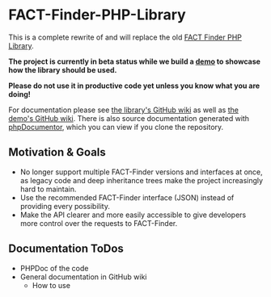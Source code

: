 FACT-Finder-PHP-Library
=======================

This is a complete rewrite of and will replace the old
[FACT Finder PHP Library](https://github.com/FACT-Finder/FACT-Finder-PHP-Framework).

**The project is currently in beta status while we build a [demo](https://github.com/FACT-Finder/FACT-Finder-PHP-Library-Demo) to showcase how the library should be used.**

**Please do not use it in productive code yet unless you know what you are doing!**

For documentation please see [the library's GitHub wiki](https://github.com/FACT-Finder/FACT-Finder-PHP-Library/wiki) as well as [the demo's GitHub wiki](https://github.com/FACT-Finder/FACT-Finder-PHP-Library-Demo/wiki). There is also source documentation generated with [phpDocumentor](http://www.phpdoc.org/), which you can view if you clone the repository.


Motivation & Goals
------------------

- No longer support multiple FACT-Finder versions and interfaces at once, as
  legacy code and deep inheritance trees make the project increasingly hard to
  maintain.
- Use the recommended FACT-Finder interface (JSON) instead of providing every
  possibility.
- Make the API clearer and more easily accessible to give developers more
  control over the requests to FACT-Finder.

Documentation ToDos
-------------------

- PHPDoc of the code
- General documentation in GitHub wiki
  - How to use
